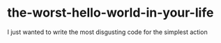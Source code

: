 # the-worst-hello-world-in-your-life
I just wanted to write the most disgusting code for the simplest action
